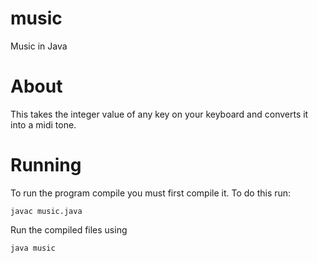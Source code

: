 music
========

Music in Java

# About
This takes the integer value of any key on your keyboard and converts it into a midi tone.

# Running

To run the program compile you must first compile it. To do this run:

```
javac music.java
```

Run the compiled files using

```
java music
```
